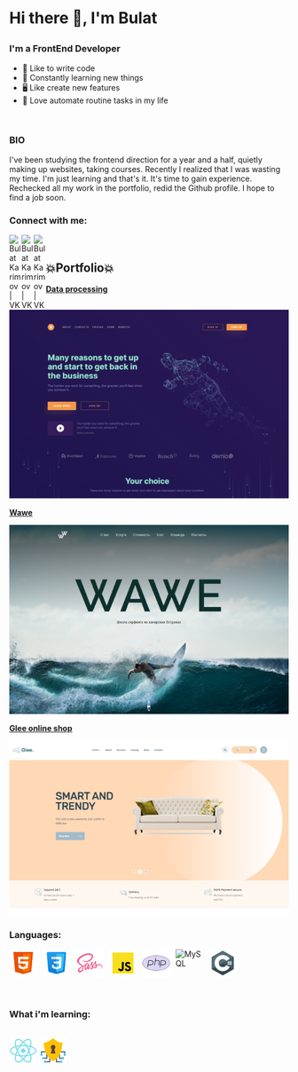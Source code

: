 # <p id="en-version">Hi there 👋, I'm Bulat</p>

### I'm a FrontEnd Developer

- 💪 Like to write code
- 🥅 Constantly learning new things
- 🖥️ Like create new features
- 🌟 Love automate routine tasks in my life

<br />

### BIO

I've been studying the frontend direction for a year and a half, quietly making up websites, taking courses. Recently I realized that I was wasting my time. I'm
just learning and that's it. It's time to gain experience. Rechecked all my work in the portfolio, redid the Github profile. I hope to find a job soon.<br />

### Connect with me:

[<img align="left" alt="Bulat Karimov | VK" width="22px" src="https://cdn-icons-png.flaticon.com/512/2111/2111712.png"  fill="#fff"/>][vk]
[<img align="left" alt="Bulat Karimov | VK" width="22px" src="https://cdn-icons-png.flaticon.com/512/2111/2111646.png" fill="#fff"/>][tg]
[<img align="left" alt="Bulat Karimov | VK" width="22px" src="https://cdn-icons-png.flaticon.com/512/5968/5968534.png" fill="#fff"/>][gmail]

<br>

## 💥Portfolio💥

[**Data processing**](https://github.com/virage81/Data-Processing)

[![](img/sites/data-processing.png)](https://virage81.github.io/Data-Processing)

[**Wawe**](https://github.com/virage81/Wawe)

[![](img/sites/wawe.png)](https://virage81.github.io/Wawe)

[**Glee online shop**](https://github.com/virage81/Glee)

[![](img/sites/glee.png)](https://virage81.github.io/Glee)

### Languages:

<div style="display: flex; gap: 0 10px">

<img align="left" alt="HTML5" width="50px" src="img/icons/html5.svg" />
<img align="left" alt="CSS3" width="50px" src="img/icons/css3.svg" />
<img align="left" alt="Sass" width="50px" src="img/icons/sass.svg" />
<img align="left" alt="JavaScript" width="50px" src="img/icons/js.svg" />
<img align="left" alt="PHP" width="50px" src="img/icons/php.svg" />
<img align="left" alt="MySQL" width="50px" src="https://cdn-icons-png.flaticon.com/512/402/402214.png" />
<img align="left" alt="C#" width="50px" src="img/icons/csharp.svg" />
  
</div>

<br>
<br>

### What i'm learning:

<div style="display: flex; gap: 0 10px">

[<img alt="REACT" width="50px" src="img/icons/react.svg" />](https://learn-reactjs.ru/tutorial)
[<img alt="Кибербезопасность" width="50px" src="img/icons/cybersafety.svg" />](https://www.kaspersky.ru/resource-center/definitions/what-is-cyber-security)

</div>

[vk]: https://vk.com/muzhick528
[tg]: https://t.me/Bulat_KA18
[gmail]: mailto:karimovminds@gmail.com
